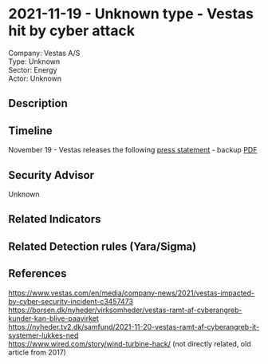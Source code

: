 # 2021-11-19 - Unknown type - Vestas hit by cyber attack 
Company: Vestas A/S   
Type: Unknown  
Sector: Energy  
Actor: Unknown  

## Description  

## Timeline
November 19 - Vestas releases the following [press statement](https://www.vestas.com/en/media/company-news/2021/vestas-impacted-by-cyber-security-incident-c3457473) - backup [PDF](images/vestas-press-statement.pdf)    

## Security Advisor
Unknown

## Related Indicators

## Related Detection rules (Yara/Sigma)

## References   
https://www.vestas.com/en/media/company-news/2021/vestas-impacted-by-cyber-security-incident-c3457473   
https://borsen.dk/nyheder/virksomheder/vestas-ramt-af-cyberangreb-kunder-kan-blive-paavirket  
https://nyheder.tv2.dk/samfund/2021-11-20-vestas-ramt-af-cyberangreb-it-systemer-lukkes-ned  
https://www.wired.com/story/wind-turbine-hack/ (not directly related, old article from 2017)  
